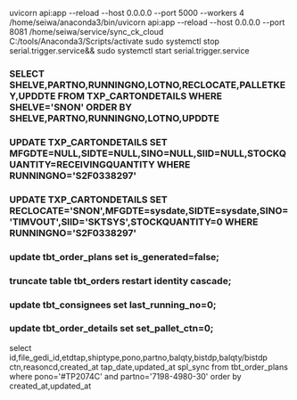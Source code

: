 uvicorn api:app --reload --host 0.0.0.0 --port 5000 --workers 4
/home/seiwa/anaconda3/bin/uvicorn api:app --reload --host 0.0.0.0 --port 8081
/home/seiwa/service/sync_ck_cloud
C:/tools/Anaconda3/Scripts/activate
sudo systemctl stop serial.trigger.service&& sudo systemctl start serial.trigger.service

### SELECT SHELVE,PARTNO,RUNNINGNO,LOTNO,RECLOCATE,PALLETKEY,UPDDTE FROM TXP_CARTONDETAILS WHERE SHELVE='SNON' ORDER BY SHELVE,PARTNO,RUNNINGNO,LOTNO,UPDDTE
### UPDATE TXP_CARTONDETAILS SET MFGDTE=NULL,SIDTE=NULL,SINO=NULL,SIID=NULL,STOCKQUANTITY=RECEIVINGQUANTITY  WHERE RUNNINGNO='S2F0338297'
### UPDATE TXP_CARTONDETAILS SET RECLOCATE='SNON',MFGDTE=sysdate,SIDTE=sysdate,SINO='TIMVOUT',SIID='SKTSYS',STOCKQUANTITY=0  WHERE RUNNINGNO='S2F0338297'

### update tbt_order_plans set is_generated=false;
### truncate table tbt_orders restart identity cascade;
### update tbt_consignees set last_running_no=0;
### update tbt_order_details set set_pallet_ctn=0;


select id,file_gedi_id,etdtap,shiptype,pono,partno,balqty,bistdp,balqty/bistdp ctn,reasoncd,created_at tap_date,updated_at spl_sync from tbt_order_plans where pono='#TP2074C' and partno='7198-4980-30' order by created_at,updated_at 
